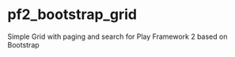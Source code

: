 pf2_bootstrap_grid
==================

Simple Grid with paging and search for Play Framework 2 based on Bootstrap
